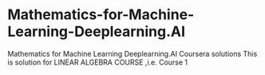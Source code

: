 # Mathematics-for-Machine-Learning-Deeplearning.AI
Mathematics for Machine Learning Deeplearning.AI Coursera solutions
This is solution for LINEAR ALGEBRA COURSE ,i.e. Course 1
